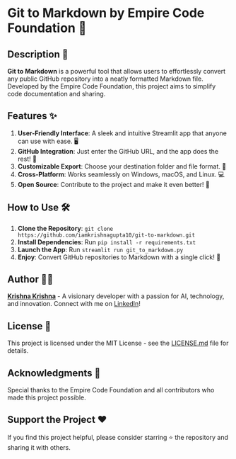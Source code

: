 # Git to Markdown by Empire Code Foundation 🚀

## Description 📝

**Git to Markdown** is a powerful tool that allows users to effortlessly convert any public GitHub repository into a neatly formatted Markdown file. Developed by the Empire Code Foundation, this project aims to simplify code documentation and sharing.

## Features ✨

1. **User-Friendly Interface**: A sleek and intuitive Streamlit app that anyone can use with ease. 🖥️
2. **GitHub Integration**: Just enter the GitHub URL, and the app does the rest! 🐙
3. **Customizable Export**: Choose your destination folder and file format. 📂
4. **Cross-Platform**: Works seamlessly on Windows, macOS, and Linux. 💻
5. **Open Source**: Contribute to the project and make it even better! 🤝

## How to Use 🛠️

1. **Clone the Repository**: `git clone https://github.com/iamkrishnagupta10/git-to-markdown.git`
2. **Install Dependencies**: Run `pip install -r requirements.txt`
3. **Launch the App**: Run `streamlit run git_to_markdown.py`
4. **Enjoy**: Convert GitHub repositories to Markdown with a single click! 🎉

## Author 🧑‍💻

[**Krishna Krishna**](https://www.linkedin.com/in/llt-misty/) - A visionary developer with a passion for AI, technology, and innovation. Connect with me on [LinkedIn](https://www.linkedin.com/in/llt-misty/)!

## License 📄

This project is licensed under the MIT License - see the [LICENSE.md](LICENSE.md) file for details.

## Acknowledgments 🙏

Special thanks to the Empire Code Foundation and all contributors who made this project possible.

## Support the Project ❤️

If you find this project helpful, please consider starring ⭐ the repository and sharing it with others.
